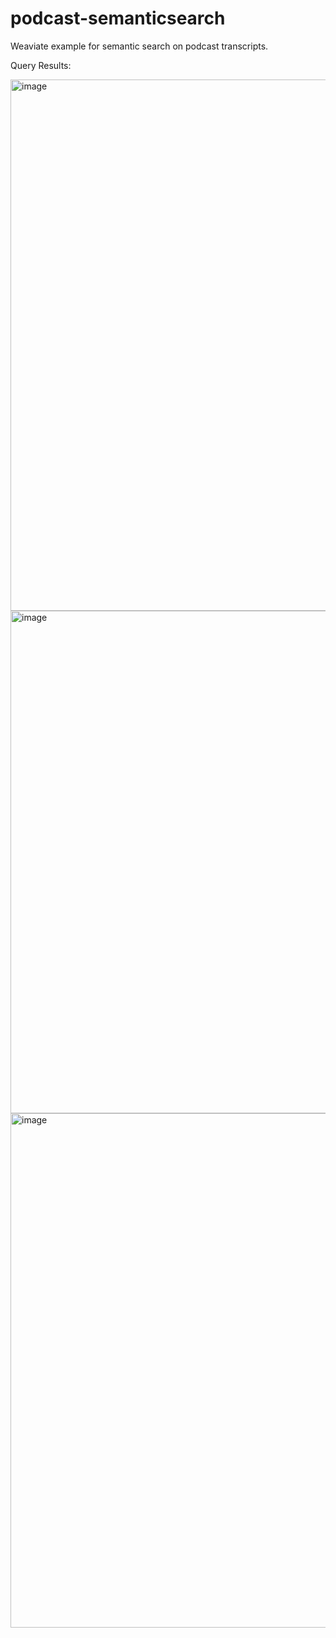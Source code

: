 # podcast-semanticsearch
Weaviate example for semantic search on podcast transcripts.

Query Results:

<img width="850" alt="image" src="https://user-images.githubusercontent.com/72981484/160333947-88c5b1d4-bc12-43da-b36a-06ea635b9739.png">

<img width="804" alt="image" src="https://user-images.githubusercontent.com/72981484/160334057-f70d9a2d-8d4b-447b-b49d-1e65ff90b7ac.png">

<img width="823" alt="image" src="https://user-images.githubusercontent.com/72981484/160334158-d59c924b-7630-46b7-8d13-47a259c19469.png">



